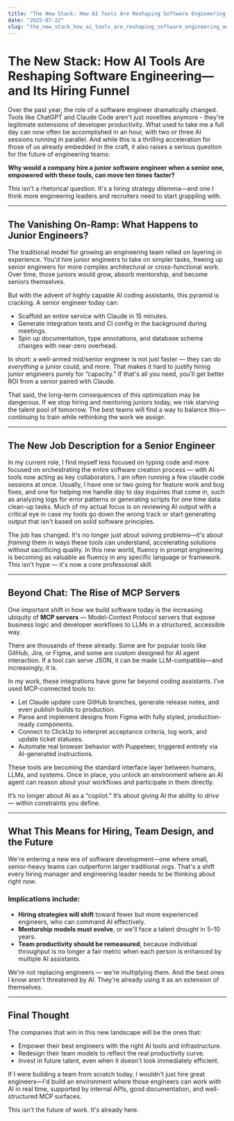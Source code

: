 ```yaml
---
title: "The New Stack: How AI Tools Are Reshaping Software Engineering — and Its Hiring Funnel"
date: "2025-07-22"
slug: "the_new_stack_how_ai_tools_are_reshaping_software_engineering_and_its_hiring_funnel"
---
```


# The New Stack: How AI Tools Are Reshaping Software Engineering—and Its Hiring Funnel

Over the past year, the role of a software engineer dramatically changed. Tools like ChatGPT and Claude Code aren't just novelties anymore - they're legitimate extensions of developer productivity. What used to take me a full day can now often be accomplished in an hour, with two or three AI sessions running in parallel. And while this is a thrilling acceleration for those of us already embedded in the craft, it also raises a serious question for the future of engineering teams:

**Why would a company hire a junior software engineer when a senior one, empowered with these tools, can move ten times faster?**

This isn't a rhetorical question. It's a hiring strategy dilemma—and one I think more engineering leaders and recruiters need to start grappling with.

---

## The Vanishing On-Ramp: What Happens to Junior Engineers?

The traditional model for growing an engineering team relied on layering in experience. You'd hire junior engineers to take on simpler tasks, freeing up senior engineers for more complex architectural or cross-functional work. Over time, those juniors would grow, absorb mentorship, and become seniors themselves.

But with the advent of highly capable AI coding assistants, this pyramid is cracking. A senior engineer today can:

- Scaffold an entire service with Claude in 15 minutes.
- Generate integration tests and CI config in the background during meetings.
- Spin up documentation, type annotations, and database schema changes with near-zero overhead.

In short: a well-armed mid/senior engineer is not just faster — they can do *everything* a junior could, and more. That makes it hard to justify hiring junior engineers purely for “capacity.” If that's all you need, you'll get better ROI from a senior paired with Claude.

That said, the long-term consequences of this optimization may be dangerous. If we stop hiring and mentoring juniors today, we risk starving the talent pool of tomorrow. The best teams will find a way to balance this—continuing to train while rethinking the work we assign.

---

## The New Job Description for a Senior Engineer

In my current role, I find myself less focused on typing code and more focused on orchestrating the entire software creation process — with AI tools now acting as key collaborators. I am often running a few claude code sessions at once. Usually, I have one or two going for feature work and bug fixes, and one for helping me handle day to day inquiries that come in, such as analyzing logs for error patterns or generating scripts for one time data clean-up tasks. Much of my actual focus is on reviewing AI output with a critical eye in case my tools go down the wrong track or start generating output that isn't based on solid software principles.

The job has changed. It's no longer just about solving problems—it's about *framing* them in ways these tools can understand, accelerating solutions without sacrificing quality. In this new world, fluency in prompt engineering is becoming as valuable as fluency in any specific language or framework. This isn't hype — it's now a core professional skill.

---

## Beyond Chat: The Rise of MCP Servers

One important shift in how we build software today is the increasing ubiquity of **MCP servers** — Model-Context Protocol servers that expose business logic and developer workflows to LLMs in a structured, accessible way.

There are thousands of these already. Some are for popular tools like GitHub, Jira, or Figma, and some are custom designed for AI agent interaction. If a tool can serve JSON, it can be made LLM-compatible—and increasingly, it is.

In my work, these integrations have gone far beyond coding assistants. I’ve used MCP-connected tools to:

- Let Claude update core GitHub branches, generate release notes, and even publish builds to production.  
- Parse and implement designs from Figma with fully styled, production-ready components.  
- Connect to ClickUp to interpret acceptance criteria, log work, and update ticket statuses.  
- Automate real browser behavior with Puppeteer, triggered entirely via AI-generated instructions.

These tools are becoming the standard interface layer between humans, LLMs, and systems. Once in place, you unlock an environment where an AI agent can reason about your workflows and participate in them directly.

It’s no longer about AI as a “copilot.” It’s about giving AI the ability to *drive* — within constraints you define.


---

## What This Means for Hiring, Team Design, and the Future

We're entering a new era of software development—one where small, senior-heavy teams can outperform larger traditional orgs. That's a shift every hiring manager and engineering leader needs to be thinking about right now.

### Implications include:

- **Hiring strategies will shift** toward fewer but more experienced engineers, who can command AI effectively.
- **Mentorship models must evolve**, or we'll face a talent drought in 5–10 years.
- **Team productivity should be remeasured**, because individual throughput is no longer a fair metric when each person is enhanced by multiple AI assistants.

We're not replacing engineers — we're multiplying them. And the best ones I know aren't threatened by AI. They're already using it as an extension of themselves.

---

## Final Thought

The companies that win in this new landscape will be the ones that:

- Empower their best engineers with the right AI tools and infrastructure.
- Redesign their team models to reflect the real productivity curve.
- Invest in future talent, even when it doesn't look immediately efficient.

If I were building a team from scratch today, I wouldn't just hire great engineers—I'd build an environment where those engineers can work *with* AI in real time, supported by internal APIs, good documentation, and well-structured MCP surfaces.

This isn't the future of work. It's already here.
